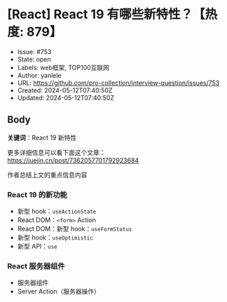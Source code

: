 # [React] React 19 有哪些新特性？【热度: 879】

- Issue: #753
- State: open
- Labels: web框架, TOP100互联网
- Author: yanlele
- URL: https://github.com/pro-collection/interview-question/issues/753
- Created: 2024-05-12T07:40:50Z
- Updated: 2024-05-12T07:40:50Z

## Body

**关键词**：React 19 新特性

更多详细信息可以看下面这个文章： https://juejin.cn/post/7362057701792923684

作者总结上文的重点信息内容

### React 19 的新功能

- 新型 hook：`useActionState`
- React DOM：`<form>` Action
- React DOM：新型 hook：`useFormStatus`
- 新型 hook：`useOptimistic`
- 新型 API：`use`

### React 服务器组件

- 服务器组件
- Server Action（服务器操作）

